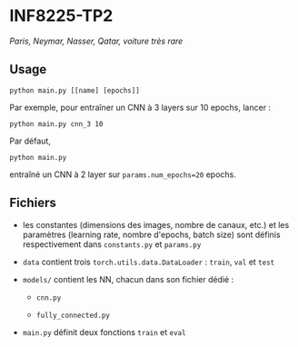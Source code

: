 # INF8225-TP2
*Paris, Neymar, Nasser, Qatar, voiture très rare*

## Usage 

```
python main.py [[name] [epochs]]
```

Par exemple, pour entraîner un CNN à 3 layers sur 10 epochs, lancer :

````
python main.py cnn_3 10
````

Par défaut,
```
python main.py
```
entraîné un CNN à 2 layer sur `params.num_epochs=20` epochs.

## Fichiers


- les constantes (dimensions des images, nombre de canaux, etc.) et les paramètres (learning rate, nombre d'epochs, batch size) sont définis respectivement dans `constants.py` et `params.py`

- `data` contient trois `torch.utils.data.DataLoader` : `train`, `val` et `test`

- `models/` contient les NN, chacun dans son fichier dédié :
     
     - `cnn.py`
     
     - `fully_connected.py`
     
- `main.py` définit deux fonctions `train` et `eval`
